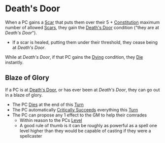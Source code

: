 # Death's Door

When a PC gains a [Scar](../../Player%20Characters/Derived%20Statistics/Scars.md) that puts them over their 5 + [Constitution](../../Player%20Characters/The%20Ability%20Scores/Constitution.md) maximum number of allowed [Scars](../../Player%20Characters/Derived%20Statistics/Scars.md), they gain the [Death's Door](Death's%20Door.md) condition ("they are at *Death's Door*").

- If a scar is healed, putting them under their threshold, they cease being at *Death's Door*.

While at *Death's Door*, if that PC gains the [Dying](Dying.md) condition, they [Die](Dying.md#Dead) instantly.

## Blaze of Glory

If a PC is at [Death's Door](Death's%20Door.md), or has ever been at *Death's Door*, they can go out in a blaze of glory.

- The PC [Dies](Dying.md#Dead) at the end of this [Turn](../Core%20Procedures/Turn.md)
- The PC automatically [Critically Succeeds](../Die%20Rolling%20Mechanics/Critical%20Success.md) everything this [Turn](../Core%20Procedures/Turn.md)
- The PC can propose any 1 effect to the GM to help their comrades
	- Within reason to the PCs [Level](../../Player%20Characters/Derived%20Statistics/Level.md)
	- A good rule of thumb is it can be roughly as powerful as a spell one level higher than they would be capable of casting if they were a spellcaster
